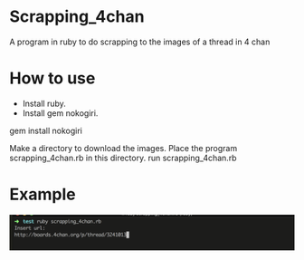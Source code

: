 # Scrapping_4chan
A program in ruby to do scrapping to the images of a thread in 4 chan

# How to use
- Install ruby.
- Install gem nokogiri.

gem install nokogiri

Make a directory to download the images.
Place the program scrapping_4chan.rb in this directory.
run scrapping_4chan.rb

# Example

![example](https://github.com/Mature2010/Scrapping_4chan/blob/master/example.png)
